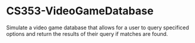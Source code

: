 # CS353-VideoGameDatabase
 Simulate a video game database that allows for a user to query specificed options and return the results of their query if matches are found. 
